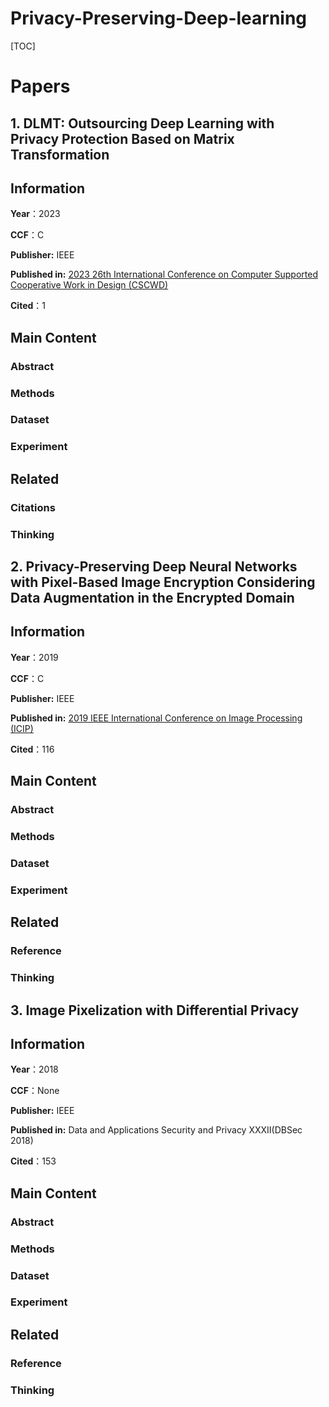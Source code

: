 # Privacy-Preserving-Deep-learning
 

[TOC]

# Papers

## 1. DLMT: Outsourcing Deep Learning with Privacy Protection Based on Matrix Transformation

## Information

**Year**：2023

**CCF**：C

**Publisher:** IEEE

**Published in:** [2023 26th International Conference on Computer Supported Cooperative Work in Design (CSCWD)](https://ieeexplore.ieee.org/xpl/conhome/10152543/proceeding)

**Cited**：1

## Main Content

### Abstract

### Methods

### Dataset

### Experiment

## Related

### Citations

### Thinking



## 2. Privacy-Preserving Deep Neural Networks with Pixel-Based Image Encryption Considering Data Augmentation in the Encrypted Domain

## Information

**Year**：2019

**CCF**：C

**Publisher:** IEEE

**Published in:** [2019 IEEE International Conference on Image Processing (ICIP)](https://ieeexplore.ieee.org/xpl/conhome/8791230/proceeding)

**Cited**：116

## Main Content

### Abstract

### Methods

### Dataset

### Experiment

## Related

### Reference

### Thinking

## 3. Image Pixelization with Differential Privacy

## Information

**Year**：2018

**CCF**：None

**Publisher:** IEEE

**Published in:** Data and Applications Security and Privacy XXXII(DBSec 2018)

**Cited**：153

## Main Content

### Abstract

### Methods

### Dataset

### Experiment

## Related

### Reference

### Thinking

